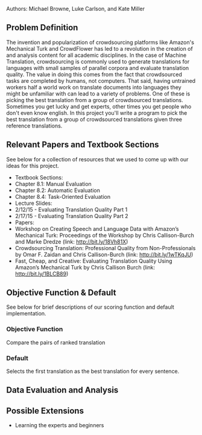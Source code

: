Authors: Michael Browne, Luke Carlson, and Kate Miller

## Problem Definition
The invention and popularization of crowdsourcing platforms like Amazon's Mechanical Turk and CrowdFlower has led to a revolution in the creation of and analysis content for all academic disciplines. In the case of Machine Translation, crowdsourcing is commonly used to generate translations for languages with small samples of parallel corpora and evaluate translation quality. The value in doing this comes from the fact that crowdsourced tasks are completed by humans, not computers. That said, having untrained workers half a world work on translate documents into languages they might be unfamiliar with can lead to a variety of problems. One of these is picking the best translation from a group of crowdsourced translations. Sometimes you get lucky and get experts, other times you get people who don't even know english. In this project you'll write a program to pick the best translation from a group of crowdsourced translations given three reference translations.

## Relevant Papers and Textbook Sections ##
See below for a collection of resources that we used to come up with our ideas for this project.
 - Textbook Sections:
  - Chapter 8.1: Manual Evaluation
  - Chapter 8.2: Automatic Evaluation
  - Chapter 8.4: Task-Oriented Evaluation
 - Lecture Slides:
  - 2/12/15 - Evaluating Translation Quality Part 1
  - 2/17/15 - Evaluating Translation Quality Part 2
 - Papers:
  - Workshop on Creating Speech and Language Data with Amazon’s Mechanical Turk: Proceedings of the Workshop by Chris Callison-Burch and Marke Dredze (link: http://bit.ly/18Vh81X)
  - Crowdsourcing Translation: Professional Quality from Non-Professionals by Omar F. Zaidan and Chris Callison-Burch (link: http://bit.ly/1wTKqJU)
  - Fast, Cheap, and Creative: Evaluating Translation Quality Using Amazon’s Mechanical Turk by Chris Callison Burch (link: http://bit.ly/1BLCB89)

## Objective Function & Default ##
See below for brief descriptions of our scoring function and default implementation.

### Objective Function ###
Compare the pairs of ranked translation

### Default ###
Selects the first translation as the best translation for every sentence.

## Data Evaluation and Analysis

## Possible Extensions
- Learning the experts and beginners
